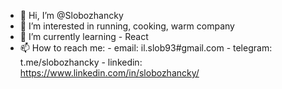 - 👋 Hi, I’m @Slobozhancky
- 👀 I’m interested in running, cooking, warm company
- 🌱 I’m currently learning - React
- 📫 How to reach me:
        - email: il.slob93#gmail.com
        - telegram: t.me/slobozhancky
        - linkedin: https://www.linkedin.com/in/slobozhancky/
